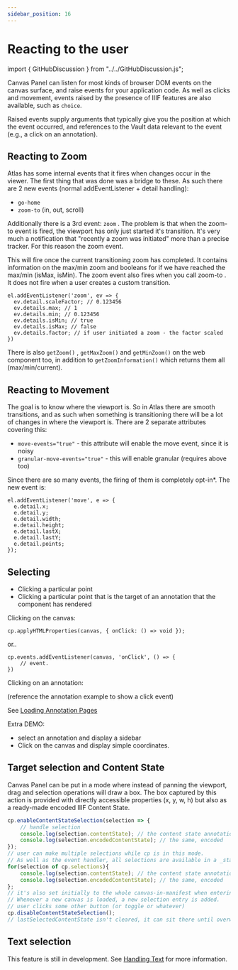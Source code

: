 ```yaml
---
sidebar_position: 16
---
```



# Reacting to the user
<!-- TODO: GH-110 -->

import { GitHubDiscussion } from "../../GitHubDiscussion.js";

Canvas Panel can listen for most kinds of browser DOM events on the canvas surface, and raise events for your application code. As well as clicks and movement, events raised by the presence of IIIF features are also available, such as `choice`.

Raised events supply arguments that typically give you the position at which the event occurred, and references to the Vault data relevant to the event (e.g., a click on an annotation).


## Reacting to Zoom

Atlas has some internal events that it fires when changes occur in the viewer. The first thing that was done was a bridge to these. As such there are 2 new events (normal addEventListener + detail handling):
* `go-home`
* `zoom-to`  (in, out, scroll)

Additionally there is a 3rd event: `zoom` . The problem is that when the zoom-to event is fired, the viewport has only just started it's transition. It's very much a notification that "recently a zoom was initiated" more than a precise tracker. For this reason the zoom event.

This will fire once the current transitioning zoom has completed. It contains information on the max/min zoom and booleans for if we have reached the max/min (isMax, isMin). The zoom event also fires when you call zoom-to . It does not fire when a user creates a custom transition.

```
el.addEventListener('zoom', ev => {
  ev.detail.scaleFactor; // 0.123456
  ev.details.max; // 1
  ev.details.min; // 0.123456
  ev.details.isMin; // true
  ev.details.isMax; // false
  ev.details.factor; // if user initiated a zoom - the factor scaled
})
```

There is also `getZoom()` , `getMaxZoom()`  and `getMinZoom()`  on the web component too, in addition to `getZoomInformation()`  which returns them all (max/min/current).

## Reacting to Movement

The goal is to know where the viewport is. So in Atlas there are smooth transitions, and as such when something is transitioning there will be a lot of changes in where the viewport is. There are 2 separate attributes covering this:
* `move-events="true"` - this attribute will enable the move event, since it is noisy
* `granular-move-events="true"` - this will enable granular (requires above too)

Since there are so many events, the firing of them is completely opt-in*. The new event is:
```
el.addEventListener('move', e => {
  e.detail.x;
  e.detail.y;
  e.detail.width;
  e.detail.height;
  e.detail.lastX;
  e.detail.lastY;
  e.detail.points;
});
```


## Selecting

 - Clicking a particular point
 - Clicking a particular point that is the target of an annotation that the component has rendered 
 
 Clicking on the canvas:
 ```
 cp.applyHTMLProperties(canvas, { onClick: () => void });
 ```
 or..
 ```
 cp.events.addEventListener(canvas, 'onClick', () => {
     // event.
 })
 ```
 
 
 Clicking on an annotation:
 
 (reference the annotation example to show a click event)
 
 See [Loading Annotation Pages](annotations#loading-annotation-pages)
 
 Extra DEMO: 
 - select an annotation and display a sidebar
 - Click on the canvas and display simple coordinates.
 

## Target selection and Content State

Canvas Panel can be put in a mode where instead of panning the viewport, drag and selection operations will draw a box.
The box captured by this action is provided with directly accessible properties (x, y, w, h) but also as a ready-made encoded IIIF Content State.

```js
cp.enableContentStateSelection(selection => {
    // handle selection
    console.log(selection.contentState); // the content state annotation
    console.log(selection.encodedContentState); // the same, encoded
});
// user can make multiple selections while cp is in this mode.
// As well as the event handler, all selections are available in a _stack_ on this property:
for(selection of cp.selections){
    console.log(selection.contentState); // the content state annotation
    console.log(selection.encodedContentState); // the same, encoded
};
// it's also set initially to the whole canvas-in-manifest when entering selection mode
// Whenever a new canvas is loaded, a new selection entry is added.
// user clicks some other button (or toggle or whatever)
cp.disableContentStateSelection();
// lastSelectedContentState isn't cleared, it can sit there until overwritten
```

<!-- 
## Overview

 - _Any_ user interaction might be something the developer wants to respond to for some reason
 - _Many_ user interactions aren't important and will be left unobserved by the developer's code in most scenarios (e.g., panning and zooming actions)
 - _Some_ click interactions could be left to the component - e.g., #13 a click on a rendered hyperlink could just bubble up to browser and cause a page navigation, _or_ developer might want to handle this explicitly through handling the event
 - _Some_ user interactions are meaningless unless the component is in a particular mode and being used to accept user input (e.g., in an annotation tool)
-->

## Text selection

This feature is still in development. See [Handling Text](../future/handling-text) for more information.


<GitHubDiscussion ghid="16" />
